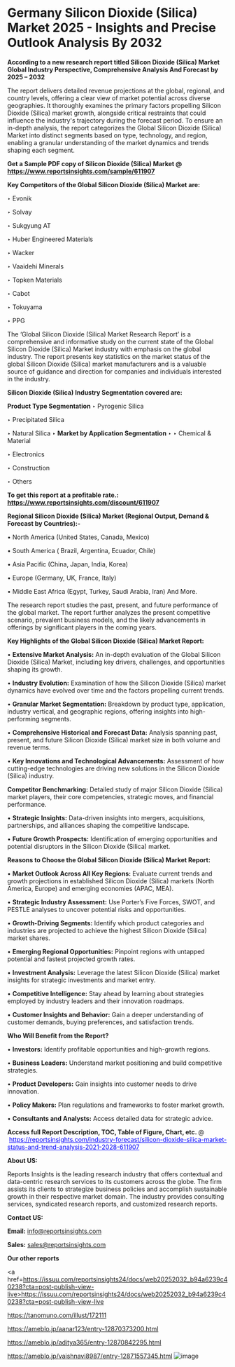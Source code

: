 # Germany Silicon Dioxide (Silica) Market 2025 - Insights and Precise Outlook Analysis By 2032

<strong>According to a new research report titled Silicon Dioxide (Silica) Market Global Industry Perspective, Comprehensive Analysis And Forecast by 2025 – 2032</strong>

The report delivers detailed revenue projections at the global, regional, and country levels, offering a clear view of market potential across diverse geographies. It thoroughly examines the primary factors propelling Silicon Dioxide (Silica) market growth, alongside critical restraints that could influence the industry's trajectory during the forecast period. To ensure an in-depth analysis, the report categorizes the Global Silicon Dioxide (Silica) Market into distinct segments based on type, technology, and region, enabling a granular understanding of the market dynamics and trends shaping each segment.

<strong>Get a Sample PDF copy of Silicon Dioxide (Silica) Market </strong><strong>@<a href=https://www.reportsinsights.com/sample/611907 style=color:#0000ff;> https://www.reportsinsights.com/sample/611907</a></strong></font>

<strong>Key Competitors of the Global Silicon Dioxide (Silica) Market are:</strong>

‣ Evonik

‣ Solvay

‣ Sukgyung AT

‣ Huber Engineered Materials

‣ Wacker

‣ Vaaidehi Minerals

‣ Topken Materials

‣ Cabot

‣ Tokuyama

‣ PPG

The ‘Global Silicon Dioxide (Silica) Market Research Report’ is a comprehensive and informative study on the current state of the Global Silicon Dioxide (Silica) Market industry with emphasis on the global industry. The report presents key statistics on the market status of the global Silicon Dioxide (Silica) market manufacturers and is a valuable source of guidance and direction for companies and individuals interested in the industry.

<strong>Silicon Dioxide (Silica) Industry Segmentation covered are:</strong>

<strong>Product Type Segmentation</strong>
‣
Pyrogenic Silica

‣ Precipitated Silica

‣ Natural Silica
‣ 
<strong>Market by Application Segmentation</strong>
‣
‣  Chemical & Material

‣ Electronics

‣ Construction

‣ Others

<strong>To get this report at a profitable rate.: <a href=https://www.reportsinsights.com/discount/611907 style=color:#0000ff;>https://www.reportsinsights.com/discount/611907</a></strong></font>

<strong>Regional Silicon Dioxide (Silica) Market (Regional Output, Demand &amp; Forecast by Countries):-</strong>

• North America (United States, Canada, Mexico)

• South America ( Brazil, Argentina, Ecuador, Chile)

• Asia Pacific (China, Japan, India, Korea)

• Europe (Germany, UK, France, Italy)

• Middle East Africa (Egypt, Turkey, Saudi Arabia, Iran) And More.

The research report studies the past, present, and future performance of the global market. The report further analyzes the present competitive scenario, prevalent business models, and the likely advancements in offerings by significant players in the coming years.

<strong>Key Highlights of the Global Silicon Dioxide (Silica) Market Report:</strong>

• <strong>Extensive Market Analysis:</strong> An in-depth evaluation of the Global Silicon Dioxide (Silica) Market, including key drivers, challenges, and opportunities shaping its growth.

• <strong>Industry Evolution:</strong> Examination of how the Silicon Dioxide (Silica) market dynamics have evolved over time and the factors propelling current trends.

• <strong>Granular Market Segmentation:</strong> Breakdown by product type, application, industry vertical, and geographic regions, offering insights into high-performing segments.

• <strong>Comprehensive Historical and Forecast Data:</strong> Analysis spanning past, present, and future Silicon Dioxide (Silica) market size in both volume and revenue terms.

• <strong>Key Innovations and Technological Advancements:</strong> Assessment of how cutting-edge technologies are driving new solutions in the Silicon Dioxide (Silica) industry.

 <strong>Competitor Benchmarking:</strong> Detailed study of major Silicon Dioxide (Silica) market players, their core competencies, strategic moves, and financial performance.

• <strong>Strategic Insights:</strong> Data-driven insights into mergers, acquisitions, partnerships, and alliances shaping the competitive landscape.

• <strong>Future Growth Prospects:</strong> Identification of emerging opportunities and potential disruptors in the Silicon Dioxide (Silica) market.

<strong>Reasons to Choose the Global Silicon Dioxide (Silica) Market Report:</strong>

• <strong>Market Outlook Across All Key Regions:</strong> Evaluate current trends and growth projections in established Silicon Dioxide (Silica) markets (North America, Europe) and emerging economies (APAC, MEA).

• <strong>Strategic Industry Assessment:</strong> Use Porter’s Five Forces, SWOT, and PESTLE analyses to uncover potential risks and opportunities.

• <strong>Growth-Driving Segments:</strong> Identify which product categories and industries are projected to achieve the highest Silicon Dioxide (Silica) market shares.

• <strong>Emerging Regional Opportunities:</strong> Pinpoint regions with untapped potential and fastest projected growth rates.

• <strong>Investment Analysis:</strong> Leverage the latest Silicon Dioxide (Silica) market insights for strategic investments and market entry.

• <strong>Competitive Intelligence:</strong> Stay ahead by learning about strategies employed by industry leaders and their innovation roadmaps.

• <strong>Customer Insights and Behavior:</strong> Gain a deeper understanding of customer demands, buying preferences, and satisfaction trends.

<strong>Who Will Benefit from the Report?</strong>

• <strong>Investors:</strong> Identify profitable opportunities and high-growth regions.

• <strong>Business Leaders:</strong> Understand market positioning and build competitive strategies.

• <strong>Product Developers:</strong> Gain insights into customer needs to drive innovation.

• <strong>Policy Makers:</strong> Plan regulations and frameworks to foster market growth.

• <strong>Consultants and Analysts:</strong> Access detailed data for strategic advice.
</ul>
<strong>Access full Report Description, TOC, Table of Figure, Chart, etc. </strong>@  <a href=https://reportsinsights.com/industry-forecast/silicon-dioxide-silica-market-status-and-trend-analysis-2021-2028-611907 style=color:#0000ff;>https://reportsinsights.com/industry-forecast/silicon-dioxide-silica-market-status-and-trend-analysis-2021-2028-611907</a></font>

<strong><strong>About US</strong>:</strong>

Reports Insights is the leading research industry that offers contextual and data-centric research services to its customers across the globe. The firm assists its clients to strategize business policies and accomplish sustainable growth in their respective market domain. The industry provides consulting services, syndicated research reports, and customized research reports.

<strong>Contact US:</strong>

<p class=""""><b>Email:</b> <a href=mailto:info@reportsinsights.com>info@reportsinsights.com</a></p>
<p class=""""><b>Sales:</b> <a href=mailto:sales@reportsinsights.com>sales@reportsinsights.com</a></p>

<strong>Our other reports</strong>

<a href=https://issuu.com/reportsinsights24/docs/web20252032_b94a6239c40238?cta=post-publish-view-live>https://issuu.com/reportsinsights24/docs/web20252032_b94a6239c40238?cta=post-publish-view-live</a>

<a href=https://tanomuno.com/illust/172111>https://tanomuno.com/illust/172111</a>

<a href=https://ameblo.jp/aanar123/entry-12870373200.html>https://ameblo.jp/aanar123/entry-12870373200.html</a>

<a href=https://ameblo.jp/aditya365/entry-12870842295.html>https://ameblo.jp/aditya365/entry-12870842295.html</a>

<a href=https://ameblo.jp/vaishnavi8987/entry-12871557345.html>https://ameblo.jp/vaishnavi8987/entry-12871557345.html</a>
![image](https://github.com/user-attachments/assets/a55e7980-e65f-4847-b018-a46d23721862)
